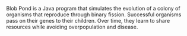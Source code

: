 Blob Pond is a Java program that simulates the evolution of a colony of organisms that reproduce through binary fission. Successful organisms pass on their genes to their children. Over time, they learn to share resources while avoiding overpopulation and disease. 